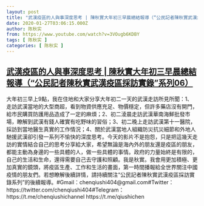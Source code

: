 ```yaml
---
layout: post
title: "武漢疫區的人與事深度思考 | 陳秋實大年初三早晨總結報導（“公民記者陳秋實武漢疫區採訪實錄”系列06）"
date: 2020-01-27T03:06:15.000Z
author: 陈秋实
from: https://www.youtube.com/watch?v=3VOugb6KDBY
tags: [ 陈秋实 ]
categories: [ 陈秋实 ]
---
```

<!--1580094375000-->
[武漢疫區的人與事深度思考 | 陳秋實大年初三早晨總結報導（“公民記者陳秋實武漢疫區採訪實錄”系列06）](https://www.youtube.com/watch?v=3VOugb6KDBY)
------

<div>
大年初三早上9點，我在住地和大家分享大年初二一天的武漢走訪所見所聞：1、走訪武漢當地的大型商超，看到物資供應充足、物價穩定，但許多藥店沒有開門，給市民購買防護用品造成了一定的麻煩；2、初二淩晨走訪武漢華南海鮮批發市場，瞭解到武漢有錢人確實有吃野味的習俗；3、初二晚上走訪武漢第十一醫院，採訪到當地醫生真實的工作情況；4、關於武漢當地人組織防災抗災細節和外地人馳援武漢卻引發一系列不愉快的深度思考。今天的影片不是抱怨，只是把這幾天走訪的實情結合自己的思考分享給大家，希望無論是海內外的朋友還是疫區的朋友，都能主動為身邊的一些具體的人，做一些具體的事情。政府的力量始終是有限的，自己的生活和生命，還得需要自己去守護和照顧。我是秋實。我會用更加積極、更加真實的鏡頭，將疫區生產、工作和生活的畫面，第一時間播報給全世界關注中國疫情的朋友們。若想瞭解後續詳情，請持續關注“公民記者陳秋實武漢疫區採訪實錄系列”的後續報導。#Gmail：chenqiushi404@gmail.com#Twitter：https://twitter.com/chenqiushi404#Telegram：https://t.me/chenqiushichannel                        https://t.me/qiushichen
</div>
